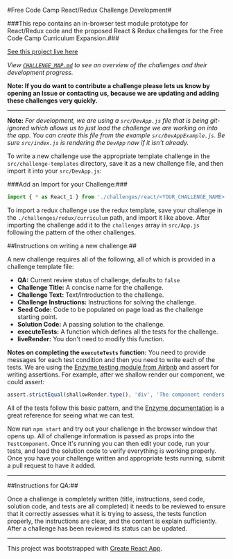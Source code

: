#Free Code Camp React/Redux Challenge Development#

###This repo contains an in-browser test module prototype for React/Redux code and the proposed React & Redux challenges for the Free Code Camp Curriculum Expansion.###

[See this project live here](http://hysterical-amusement.surge.sh/)

*View [`CHALLENGE_MAP.md`](https://github.com/bonham000/fcc-react-tests-module/blob/master/CHALLENGE_MAP.md) to see an overview of the challenges and their development progress.*

**Note: If you do want to contribute a challenge please lets us know by opening an Issue or contacting us, because we are updating and adding these challenges very quickly.**

---

**Note:** *For development, we are using a `src/DevApp.js` file that is being git-ignored which allows us to just load the challenge we are working on into the app. You can create this file from the example `src/DevAppExample.js`. Be sure `src/index.js` is rendering the `DevApp` now if it isn't already.*

To write a new challenge use the appropriate template challenge in the `src/challenge-templates` directory, save it as a new challenge file, and then import it into your `src/DevApp.js`:

###Add an Import for your Challenge:###

```javascript
import { * as React_1 } from './challenges/react/<YOUR_CHALLENGE_NAME>'
```

To import a redux challenge use the redux template, save your challenge in the `./challenges/redux/curriculum` path, and import it like above. After importing the challenge add it to the `challenges` array in `src/App.js` following the pattern of the other challenges.

##Instructions on writing a new challenge:##

A new challenge requires all of the following, all of which is provided in a challenge template file:
- **QA:** Current review status of challenge, defaults to `false`
- **Challenge Title:** A concise name for the challenge.
- **Challenge Text:** Text/Introduction to the challenge.
- **Challenge Instructions:** Instructions for solving the challenge.
- **Seed Code:** Code to be populated on page load as the challenge starting point.
- **Solution Code:** A passing solution to the challenge.
- **executeTests:** A function which defines all the tests for the challenge.
- **liveRender:** You don't need to modify this function.

**Notes on completing the `executeTests` function:** You need to provide messages for each test condition and then you need to write each of the tests. We are using the [Enzyme testing module from Airbnb](http://airbnb.io/enzyme/docs/api/index.html) and assert for writing assertions. For example, after we shallow render our component, we could assert:

```javascript
assert.strictEqual(shallowRender.type(), 'div', 'The component renders a div element');
```

All of the tests follow this basic pattern, and the [Enzyme documentation](http://airbnb.io/enzyme/docs/api/ShallowWrapper/children.html) is a great reference for seeing what we can test.

Now run `npm start` and try out your challenge in the browser window that opens up. All of challenge information is passed as props into the `TestComponent`. Once it's running you can then edit your code, run your tests, and load the solution code to verify everything is working properly. Once you have your challenge written and appropriate tests running, submit a pull request to have it added.

***

##Instructions for QA:##

Once a challenge is completely written (title, instructions, seed code, solution code, and tests are all completed) it needs to be reviewed to ensure that it correctly assesses what it is trying to assess, the tests function properly, the instructions are clear, and the content is explain sufficiently. After a challenge has been reviewed its status can be updated.

***

This project was bootstrapped with [Create React App](https://github.com/facebookincubator/create-react-app).
